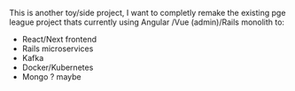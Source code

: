This is another toy/side project, I want to completly remake the existing pge league project thats currently using Angular /Vue (admin)/Rails monolith to:

* React/Next frontend
* Rails microservices
* Kafka
* Docker/Kubernetes
* Mongo ? maybe
